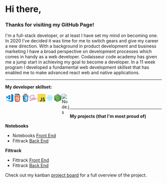 # Hi there, 
### Thanks for visiting my GitHub Page!

I'm a full-stack developer, or at least I have set my mind on becoming one. In 2020 I've decided it was time for me to switch gears and give my career a new direction. With a background in product development and business marketing I have a broad perspective on development processes which comes in handy as a web developer. Codaisseur code academy has given me a jump start in achieving my goal to become a developer. In a 11 week program I developed a fundamental web development skillset that has enabled me to make advanced react web and native applications.

---

**My developer skillset:**

<img align="left" alt="Visual Studio Code" width="26px" src="https://raw.githubusercontent.com/github/explore/80688e429a7d4ef2fca1e82350fe8e3517d3494d/topics/visual-studio-code/visual-studio-code.png" />
<img align="left" alt="HTML5" width="26px" src="https://raw.githubusercontent.com/github/explore/80688e429a7d4ef2fca1e82350fe8e3517d3494d/topics/html/html.png" />
<img align="left" alt="CSS3" width="26px" src="https://raw.githubusercontent.com/github/explore/80688e429a7d4ef2fca1e82350fe8e3517d3494d/topics/css/css.png" />
<img align="left" alt="Sass" width="26px" src="https://raw.githubusercontent.com/github/explore/80688e429a7d4ef2fca1e82350fe8e3517d3494d/topics/sass/sass.png" />
<img align="left" alt="JavaScript" width="26px" src="https://raw.githubusercontent.com/github/explore/80688e429a7d4ef2fca1e82350fe8e3517d3494d/topics/javascript/javascript.png" />
<img align="left" alt="React" width="26px" src="https://raw.githubusercontent.com/github/explore/80688e429a7d4ef2fca1e82350fe8e3517d3494d/topics/react/react.png" />
<img align="left" alt="Node.js" width="26px" src="https://raw.githubusercontent.com/github/explore/80688e429a7d4ef2fca1e82350fe8e3517d3494d/topics/nodejs/nodejs.png" />
<img align="left" alt="Node.js" width="26px" src="https://upload.wikimedia.org/wikipedia/commons/thumb/4/4c/Typescript_logo_2020.svg/1200px-Typescript_logo_2020.svg.png" />

<br />
<br />

---

**My projects (that I'm most proud of)**

**Notebooks**
- Notebooks [Front End](https://github.com/Sjouke91/Notebook-client)
- Fittrack [Back End](https://github.com/Sjouke91/Notebook-server)


**Fittrack**
- Fittrack [Front End](https://github.com/Sjouke91/Fittrack_frontend_tc)
- Fittrack [Back End](https://github.com/Sjouke91/fitTrack_backend)

Check out my kanban [project board](https://github.com/users/Sjouke91/projects/1) for a full overview of the project.
